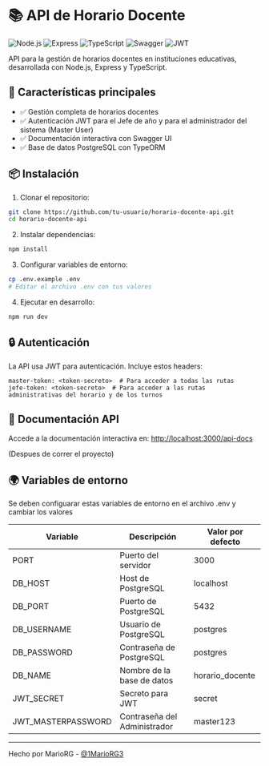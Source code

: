 # 📚 API de Horario Docente

![Node.js](https://img.shields.io/badge/Node.js-14.x%2B-green)
![Express](https://img.shields.io/badge/Express-4.x-blue)
![TypeScript](https://img.shields.io/badge/TypeScript-4.x-%23007ACC)
![Swagger](https://img.shields.io/badge/Swagger-UI-%2385EA2D)
![JWT](https://img.shields.io/badge/JWT-Auth-%23000000)

API para la gestión de horarios docentes en instituciones educativas, desarrollada con Node.js, Express y TypeScript.

## 🌟 Características principales

- ✅ Gestión completa de horarios docentes
- ✅ Autenticación JWT para el Jefe de año y para el administrador del sistema (Master User)
- ✅ Documentación interactiva con Swagger UI
- ✅ Base de datos PostgreSQL con TypeORM

## 📦 Instalación

1. Clonar el repositorio:
```bash
git clone https://github.com/tu-usuario/horario-docente-api.git
cd horario-docente-api
```

2. Instalar dependencias:
```bash
npm install
```

3. Configurar variables de entorno:
```bash
cp .env.example .env
# Editar el archivo .env con tus valores
```

4. Ejecutar en desarrollo:
```bash
npm run dev
```



## 🔒 Autenticación

La API usa JWT para autenticación. Incluye estos headers:

```
master-token: <token-secreto>  # Para acceder a todas las rutas
jefe-token: <token-secreto>  # Para acceder a las rutas administrativas del horario y de los turnos 
```

## 📄 Documentación API

Accede a la documentación interactiva en:
[http://localhost:3000/api-docs](http://localhost:3000/docs)

(Despues de correr el proyecto)

## 🌍 Variables de entorno

Se deben configuarar estas variables de entorno en el archivo .env y cambiar los valores

| Variable            | Descripción                     | Valor por defecto |
|---------------------|---------------------------------|-------------------|
| PORT                | Puerto del servidor             | 3000              |
| DB_HOST             | Host de PostgreSQL              | localhost         |
| DB_PORT             | Puerto de PostgreSQL            | 5432              |
| DB_USERNAME         | Usuario de PostgreSQL           | postgres          |
| DB_PASSWORD         | Contraseña de PostgreSQL        | postgres          |
| DB_NAME             | Nombre de la base de datos      | horario_docente   |
| JWT_SECRET          | Secreto para JWT                | secret            |
| JWT_MASTERPASSWORD  | Contraseña del Administrador    | master123         |


---

Hecho por MarioRG - [@1MarioRG3](https://github.com/1MarioRG3)
